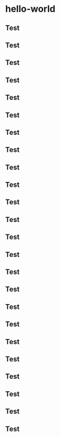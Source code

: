 # hello-world

## Test
## Test
## Test
## Test
## Test
## Test
## Test
## Test
## Test
## Test
## Test
## Test
## Test
## Test
## Test
## Test
## Test
## Test
## Test
## Test
## Test
## Test
## Test
## Test
